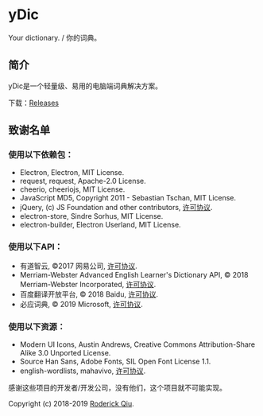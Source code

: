 ﻿# yDic

Your dictionary. / 你的词典。

## 简介

yDic是一个轻量级、易用的电脑端词典解决方案。

下载：[Releases](https://github.com/RoderickQiu/yDic/releases)

## 致谢名单

### 使用以下依赖包：
- Electron, Electron, MIT License.
- request, request, Apache-2.0 License.
- cheerio, cheeriojs, MIT License.
- JavaScript MD5, Copyright 2011 - Sebastian Tschan, MIT License.
- jQuery, (c) JS Foundation and other contributors, [许可协议](https://jquery.org/license).
- electron-store, Sindre Sorhus, MIT License.
- electron-builder, Electron Userland, MIT License.

### 使用以下API：
- 有道智云, ©2017 网易公司, [许可协议](https://youdao.com/terms).
- Merriam-Webster Advanced English Learner's Dictionary API, © 2018 Merriam-Webster Incorporated, [许可协议](https://dictionaryapi.com/info/terms-of-service).
- 百度翻译开放平台, © 2018 Baidu, [许可协议](https://fanyi-api.baidu.com/api/trans/product/apidoc).
- 必应词典, © 2019 Microsoft, [许可协议](https://www.microsoft.com/zh-cn/servicesagreement).

### 使用以下资源：
- Modern UI Icons, Austin Andrews, Creative Commons Attribution-Share Alike 3.0 Unported License.
- Source Han Sans, Adobe Fonts, SIL Open Font License 1.1.
- english-wordlists, mahavivo, [许可协议](https://github.com/mahavivo/english-wordlists).

感谢这些项目的开发者/开发公司，没有他们，这个项目就不可能实现。

Copyright (c) 2018-2019 [Roderick Qiu](https://roderickqiu.scris.top/).